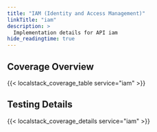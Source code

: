 ```yaml
---
title: "IAM (Identity and Access Management)"
linkTitle: "iam"
description: >
  Implementation details for API iam
hide_readingtime: true
---
```


## Coverage Overview

{{< localstack_coverage_table service="iam" >}}

## Testing Details

{{< localstack_coverage_details service="iam" >}}
